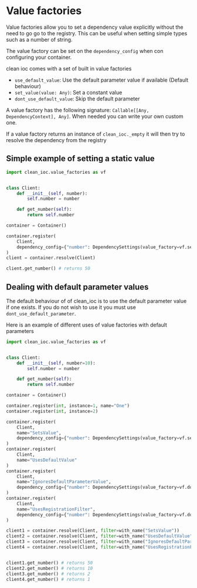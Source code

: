 # Value factories

Value factories allow you to set a dependency value explicitly without the need to go go to the registry.
This can be useful when setting simple types such as a number of string.

The value factory can be set on the `dependency_config` when con configuring your container.

clean ioc comes with a set of built in value factories

- `use_default_value`: Use the default parameter value if available (Default behaviour)
- `set_value(value: Any)`: Set a constant value
- `dont_use_default_value`: Skip the default parameter

A value factory has the following signature: `Callable[[Any, DependencyContext], Any]`. When needed you can write your own custom one.

If a value factory returns an instance of `clean_ioc._empty` it will then try to resolve the dependency from the registry

## Simple example of setting a static value

```python
import clean_ioc.value_factories as vf


class Client:
    def __init__(self, number):
        self.number = number

    def get_number(self):
        return self.number

container = Container()

container.register(
    Client,
    dependency_config={"number": DependencySettings(value_factory=vf.set_value(50))}
)
client = container.resolve(Client)

client.get_number() # returns 50
```

## Dealing with default parameter values

The default behaviour of of clean_ioc is to use the default parameter value if one exists.
If you do not wish to use it you must use `dont_use_default_parameter`.

Here is an example of different uses of value factories with default parameters

```python
import clean_ioc.value_factories as vf


class Client:
    def __init__(self, number=10):
        self.number = number

    def get_number(self):
        return self.number

container = Container()

container.register(int, instance=1, name="One")
container.register(int, instance=2)

container.register(
    Client,
    name="SetsValue",
    dependency_config={"number": DependencySettings(value_factory=vf.set_value(50))}
)
container.register(
    Client,
    name="UsesDefaultValue"
)
container.register(
    Client,
    name="IgnoresDefaultParameterValue",
    dependency_config={"number": DependencySettings(value_factory=vf.dont_use_default_parameter)}
)
container.register(
    Client,
    name="UsesRegistrationFilter",
    dependency_config={"number": DependencySettings(value_factory=vf.dont_use_default_parameter, filter=with_name("One"))}
)

client1 = container.resolve(Client, filter=with_name("SetsValue"))
client2 = container.resolve(Client, filter=with_name("UsesDefaultValue"))
client3 = container.resolve(Client, filter=with_name("IgnoresDefaultParameterValue"))
client4 = container.resolve(Client, filter=with_name("UsesRegistrationFilter"))


client1.get_number() # returns 50
client2.get_number() # returns 10
client3.get_number() # returns 2
client4.get_number() # returns 1
```
